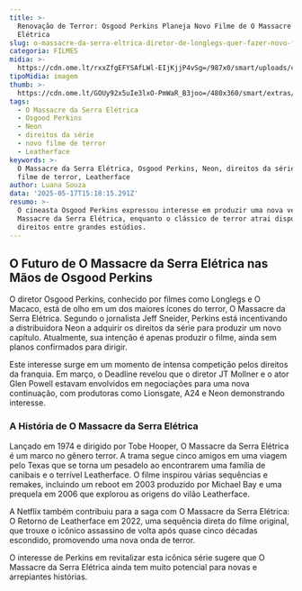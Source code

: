 ```yaml
---
title: >-
  Renovação de Terror: Osgood Perkins Planeja Novo Filme de O Massacre da Serra
  Elétrica
slug: o-massacre-da-serra-eltrica-diretor-de-longlegs-quer-fazer-novo-filme
categoria: FILMES
midia: >-
  https://cdn.ome.lt/rxxZfgEFYSAfLWl-EIjKjjP4vSg=/987x0/smart/uploads/conteudo/fotos/omassacredaserraeletrica.jpg
tipoMidia: imagem
thumb: >-
  https://cdn.ome.lt/GOUy92x5uIe3lxO-PmWaR_B3joo=/480x360/smart/extras/conteudos/omassacredaserraeletrica.jpg
tags:
  - O Massacre da Serra Elétrica
  - Osgood Perkins
  - Neon
  - direitos da série
  - novo filme de terror
  - Leatherface
keywords: >-
  O Massacre da Serra Elétrica, Osgood Perkins, Neon, direitos da série, novo
  filme de terror, Leatherface
author: Luana Souza
data: '2025-05-17T15:18:15.291Z'
resumo: >-
  O cineasta Osgood Perkins expressou interesse em produzir uma nova versão de O
  Massacre da Serra Elétrica, enquanto o clássico de terror atrai disputas de
  direitos entre grandes estúdios.
---
```


## O Futuro de O Massacre da Serra Elétrica nas Mãos de Osgood Perkins

O diretor Osgood Perkins, conhecido por filmes como Longlegs e O Macaco, está de olho em um dos maiores ícones do terror, O Massacre da Serra Elétrica. Segundo o jornalista Jeff Sneider, Perkins está incentivando a distribuidora Neon a adquirir os direitos da série para produzir um novo capítulo. Atualmente, sua intenção é apenas produzir o filme, ainda sem planos confirmados para dirigir.

Este interesse surge em um momento de intensa competição pelos direitos da franquia. Em março, o Deadline revelou que o diretor JT Mollner e o ator Glen Powell estavam envolvidos em negociações para uma nova continuação, com produtoras como Lionsgate, A24 e Neon demonstrando interesse.

### A História de O Massacre da Serra Elétrica

Lançado em 1974 e dirigido por Tobe Hooper, O Massacre da Serra Elétrica é um marco no gênero terror. A trama segue cinco amigos em uma viagem pelo Texas que se torna um pesadelo ao encontrarem uma família de canibais e o terrível Leatherface. O filme inspirou várias sequências e remakes, incluindo um reboot em 2003 produzido por Michael Bay e uma prequela em 2006 que explorou as origens do vilão Leatherface.

A Netflix também contribuiu para a saga com O Massacre da Serra Elétrica: O Retorno de Leatherface em 2022, uma sequência direta do filme original, que trouxe o icônico assassino de volta após quase cinco décadas escondido, promovendo uma nova onda de terror.

O interesse de Perkins em revitalizar esta icônica série sugere que O Massacre da Serra Elétrica ainda tem muito potencial para novas e arrepiantes histórias.
